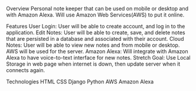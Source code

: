 Overview
Personal note keeper that can be used on mobile or desktop and with Amazon Alexa. Will use Amazon Web Services(AWS) to put it online.

Features
User Login: User will be able to create account, and log in to the application.
Edit Notes: User will be able to create, save, and delete notes that are persisted in a database and associated with their account.
Cloud Notes: User will be able to view new notes and from mobile or desktop. AWS will be used for the server.
Amazon Alexa: Will integrate with Amazon Alexa to have voice-to-text interface for new notes.
Stretch Goal: Use Local Storage in web page when internet is down, then update server when it connects again.

Technologies
HTML
CSS
Django
Python
AWS
Amazon Alexa


